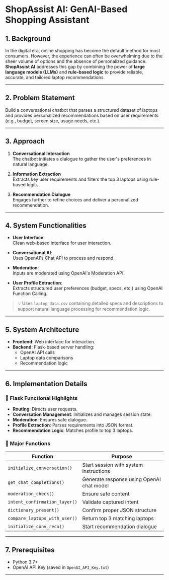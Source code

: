 # ShopAssist AI: GenAI-Based Shopping Assistant

## 1. Background

In the digital era, online shopping has become the default method for most consumers. However, the experience can often be overwhelming due to the sheer volume of options and the absence of personalized guidance.  
**ShopAssist AI** addresses this gap by combining the power of **large language models (LLMs)** and **rule-based logic** to provide reliable, accurate, and tailored laptop recommendations.

---

## 2. Problem Statement

Build a conversational chatbot that parses a structured dataset of laptops and provides personalized recommendations based on user requirements (e.g., budget, screen size, usage needs, etc.).

---

## 3. Approach

1. **Conversational Interaction**  
   The chatbot initiates a dialogue to gather the user's preferences in natural language.

2. **Information Extraction**  
   Extracts key user requirements and filters the top 3 laptops using rule-based logic.

3. **Recommendation Dialogue**  
   Engages further to refine choices and deliver a personalized recommendation.

---

## 4. System Functionalities

- **User Interface**:  
  Clean web-based interface for user interaction.

- **Conversational AI**:  
  Uses OpenAI's Chat API to process and respond.

- **Moderation**:  
  Inputs are moderated using OpenAI's Moderation API.

- **User Profile Extraction**:  
  Extracts structured user preferences (budget, specs, etc.) using OpenAI Function Calling.

> 💡 Uses `laptop_data.csv` containing detailed specs and descriptions to support natural language processing for recommendation logic.

---

## 5. System Architecture

- **Frontend**: Web interface for interaction.
- **Backend**: Flask-based server handling:
  - OpenAI API calls
  - Laptop data comparisons
  - Recommendation logic

---

## 6. Implementation Details

### 🔧 Flask Functional Highlights

- **Routing**: Directs user requests.
- **Conversation Management**: Initializes and manages session state.
- **Moderation**: Ensures safe dialogue.
- **Profile Extraction**: Parses requirements into JSON format.
- **Recommendation Logic**: Matches profile to top 3 laptops.

### 🧠 Major Functions

| Function | Purpose |
|----------|---------|
| `initialize_conversation()` | Start session with system instructions |
| `get_chat_completions()` | Generate response using OpenAI chat model |
| `moderation_check()` | Ensure safe content |
| `intent_confirmation_layer()` | Validate captured intent |
| `dictionary_present()` | Confirm proper JSON structure |
| `compare_laptops_with_user()` | Return top 3 matching laptops |
| `initialize_conv_reco()` | Start recommendation dialogue |

---

## 7. Prerequisites

- Python 3.7+
- OpenAI API Key (saved in `OpenAI_API_Key.txt`)

---
